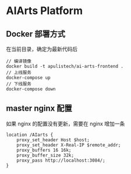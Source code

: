 # AIArts Platform


## Docker 部署方式

在当前目录，确定为最新代码后
```
// 编译镜像
docker build -t apulistech/ai-arts-frontend .
// 上线服务
docker-compose up
// 下线服务
docker-compose down
```

## master nginx 配置

如果 nginx 的配置没有更新，需要在 nginx 增加一条

```
location /AIarts {
    proxy_set_header Host $host;
    proxy_set_header X-Real-IP $remote_addr;
    proxy_buffers 16 16k;
    proxy_buffer_size 32k;
    proxy_pass http://localhost:3084/;
}
```